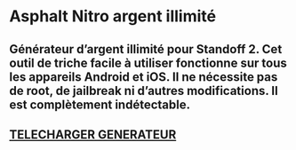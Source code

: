 # Asphalt Nitro argent illimité
## Générateur d’argent illimité pour Standoff 2. Cet outil de triche facile à utiliser fonctionne sur tous les appareils Android et iOS. Il ne nécessite pas de root, de jailbreak ni d’autres modifications. Il est complètement indétectable.

## [TELECHARGER GENERATEUR](https://stellardownload.pro/cl/i/g68gjp)



